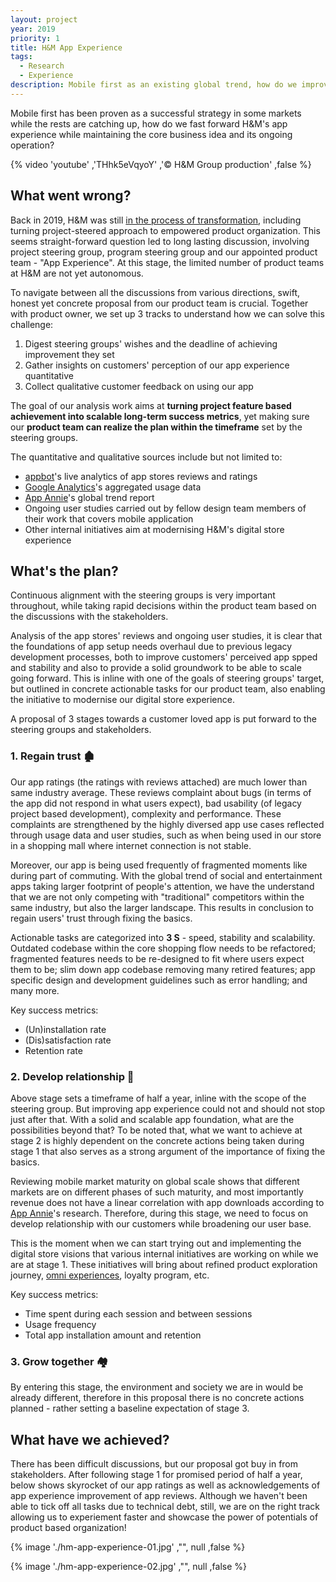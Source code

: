 ```yaml
---
layout: project
year: 2019
priority: 1
title: H&M App Experience
tags: 
  - Research
  - Experience
description: Mobile first as an existing global trend, how do we improve the app's experience?
---
```


Mobile first has been proven as a successful strategy in some markets while the rests are catching up, how do we fast forward H&M's app experience while maintaining the core business idea and its ongoing operation?

{% video 'youtube' ,'THhk5eVqyoY' ,'© H&M Group production' ,false %}

## What went wrong?

Back in 2019, H&M was still [in the process of transformation](https://www.retail-week.com/indicator/handm-from-digital-laggard-to-leader/7031998.article), including turning project-steered approach to empowered product organization. This seems straight-forward question led to long lasting discussion, involving project steering group, program steering group and our appointed product team - "App Experience". At this stage, the limited number of product teams at H&M are not yet autonomous.

To navigate between all the discussions from various directions, swift, honest yet concrete proposal from our product team is crucial. Together with product owner, we set up 3 tracks to understand how we can solve this challenge:

1. Digest steering groups' wishes and the deadline of achieving improvement they set
2. Gather insights on customers' perception of our app experience quantitative
3. Collect qualitative customer feedback on using our app

The goal of our analysis work aims at **turning project feature based achievement into scalable long-term success metrics**, yet making sure our **product team can realize the plan within the timeframe** set by the steering groups.

The quantitative and qualitative sources include but not limited to:

- [appbot](https://appbot.co/)'s live analytics of app stores reviews and ratings
- [Google Analytics](https://analytics.google.com/)'s aggregated usage data
- [App Annie](https://www.appannie.com/en/)'s global trend report
- Ongoing user studies carried out by fellow design team members of their work that covers mobile application
- Other internal initiatives aim at modernising H&M's digital store experience

## What's the plan?

Continuous alignment with the steering groups is very important throughout, while taking rapid decisions within the product team based on the discussions with the stakeholders.

Analysis of the app stores' reviews and ongoing user studies, it is clear that the foundations of app setup needs overhaul due to previous legacy development processes, both to improve customers' perceived app spped and stability and also to provide a solid groundwork to be able to scale going forward. This is inline with one of the goals of steering groups' target, but outlined in concrete actionable tasks for our product team, also enabling the initiative to modernise our digital store experience.

A proposal of 3 stages towards a customer loved app is put forward to the steering groups and stakeholders.

### 1. Regain trust 🏚

Our app ratings (the ratings with reviews attached) are much lower than same industry average. These reviews complaint about bugs (in terms of the app did not respond in what users expect), bad usability (of legacy project based development), complexity and performance. These complaints are strengthened by the highly diversed app use cases reflected through usage data and user studies, such as when being used in our store in a shopping mall where internet connection is not stable.

Moreover, our app is being used frequently of fragmented moments like during part of commuting. With the global trend of social and entertainment apps taking larger footprint of people's attention, we have the understand that we are not only competing with "traditional" competitors within the same industry, but also the larger landscape. This results in conclusion to regain users' trust through fixing the basics.

Actionable tasks are categorized into **3 S** - speed, stability and scalability. Outdated codebase within the core shopping flow needs to be refactored; fragmented features needs to be re-designed to fit where users expect them to be; slim down app codebase removing many retired features; app specific design and development guidelines such as error handling; and many more.

Key success metrics:

- (Un)installation rate
- (Dis)satisfaction rate
- Retention rate

### 2. Develop relationship 🏡

Above stage sets a timeframe of half a year, inline with the scope of the steering group. But improving app experience could not and should not stop just after that. With a solid and scalable app foundation, what are the possibilities beyond that? To be noted that, what we want to achieve at stage 2 is highly dependent on the concrete actions being taken during stage 1 that also serves as a strong argument of the importance of fixing the basics.

Reviewing mobile market maturity on global scale shows that different markets are on different phases of such maturity, and most importantly revenue does not have a linear correlation with app downloads according to [App Annie](https://www.appannie.com/en/)'s research. Therefore, during this stage, we need to focus on develop relationship with our customers while broadening our user base.

This is the moment when we can start trying out and implementing the digital store visions that various internal initiatives are working on while we are at stage 1. These initiatives will bring about refined product exploration journey, [omni experiences](/cases/hm-in-store-mode/), loyalty program, etc.

Key success metrics:

- Time spent during each session and between sessions
- Usage frequency
- Total app installation amount and retention

### 3. Grow together 🏘

By entering this stage, the environment and society we are in would be already different, therefore in this proposal there is no concrete actions planned - rather setting a baseline expectation of stage 3.

## What have we achieved?

There has been difficult discussions, but our proposal got buy in from stakeholders. After following stage 1 for promised period of half a year, below shows skyrocket of our app ratings as well as acknowledgements of app experience improvement of app reviews. Although we haven't been able to tick off all tasks due to technical debt, still, we are on the right track allowing us to experiement faster and showcase the power of potentials of product based organization!

{% image './hm-app-experience-01.jpg' ,"", null ,false %}

{% image './hm-app-experience-02.jpg' ,"", null ,false %}
